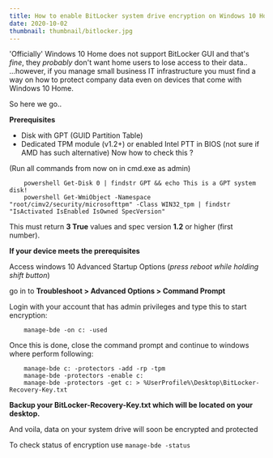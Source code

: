```yaml
---
title: How to enable BitLocker system drive encryption on Windows 10 Home
date: 2020-10-02
thumbnail: thumbnail/bitlocker.jpg
---
```

'Officially' Windows 10 Home does not support BitLocker GUI and that's *fine*, they *probably* don't want home users to lose access to their data..<br>
...however, if you manage small business IT infrastructure you must find a way on how to protect company data even on devices that come with Windows 10 Home.

So here we go..

**Prerequisites**

- Disk with GPT (GUID Partition Table)
- Dedicated TPM module (v1.2+) or enabled Intel PTT in BIOS (not sure if AMD has such alternative)
Now how to check this ?

(Run all commands from now on in cmd.exe as admin)
``` batch
    powershell Get-Disk 0 | findstr GPT && echo This is a GPT system disk!
    powershell Get-WmiObject -Namespace "root/cimv2/security/microsofttpm" -Class WIN32_tpm | findstr "IsActivated IsEnabled IsOwned SpecVersion"
```
This must return **3 True** values and spec version **1.2** or higher (first number).

**If your device meets the prerequisites**

Access windows 10 Advanced Startup Options (*press reboot while holding shift button*)

go in to **Troubleshoot > Advanced Options > Command Prompt**

Login with your account that has admin privileges and type this to start encryption:
``` batch
    manage-bde -on c: -used
```
Once this is done, close the command prompt and continue to windows where perform following:
``` batch
    manage-bde c: -protectors -add -rp -tpm
    manage-bde -protectors -enable c:
    manage-bde -protectors -get c: > %UserProfile%\Desktop\BitLocker-Recovery-Key.txt
```
**Backup your BitLocker-Recovery-Key.txt which will be located on your desktop.**

And voila, data on your system drive will soon be encrypted and protected

To check status of encryption use `manage-bde -status`